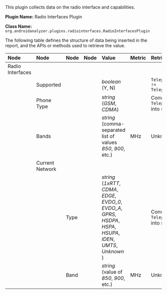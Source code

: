 This plugin collects data on the radio interface and capabilities.

**Plugin Name:** Radio Interfaces Plugin

**Class Name:** `org.androidanalyzer.plugins.radiointerfaces.RadioInterfacesPlugin`

The following table defines the structure of data being inserted in the report, and the APIs or methods used to retrieve the value.

| **Node** | **Node** | **Node** | **Node** | **Value** | **Metric** | **Retrieval Method** |
|:---------|:---------|:---------|:---------|:----------|:-----------|:---------------------|
| Radio Interfaces|  |  |  |  |  |  |
|  | Supported |  |  | _boolean_ (Y, N) |  | `TelephonyManager.getPhoneType() != TelephonyManager.PHONE_TYPE_NONE`|
|  | Phone Type |  |  | _string_ (_GSM_, _CDMA_) |  | Convert `TelephonyManager.getPhoneType()` into string |
|  | Bands |  |  | _string_ (comma-separated list of values _850_, _900_, etc.) | MHz | Unknown, N/A |
|  | Current Network |  |  |  |  |  |
|  |  | Type |  | _string_ (_1xRTT_, _CDMA_, _EDGE_, _EVDO\_0_, _EVDO\_A_, _GPRS_, _HSDPA_, _HSPA_, _HSUPA_, _IDEN_, _UMTS_, _Unknown_  ) |  | Convert `TelephonyManager.getNetworkType()` into string |
|  |  | Band |  | _string_ (value of _850_, _900_, etc.) | MHz | Unknown, N/A |


